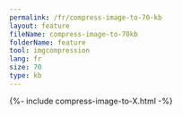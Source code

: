 ```yaml
---
permalink: /fr/compress-image-to-70-kb
layout: feature
fileName: compress-image-to-70kb
folderName: feature
tool: imgcompression
lang: fr
size: 70
type: kb
---
```


{%- include compress-image-to-X.html -%}
